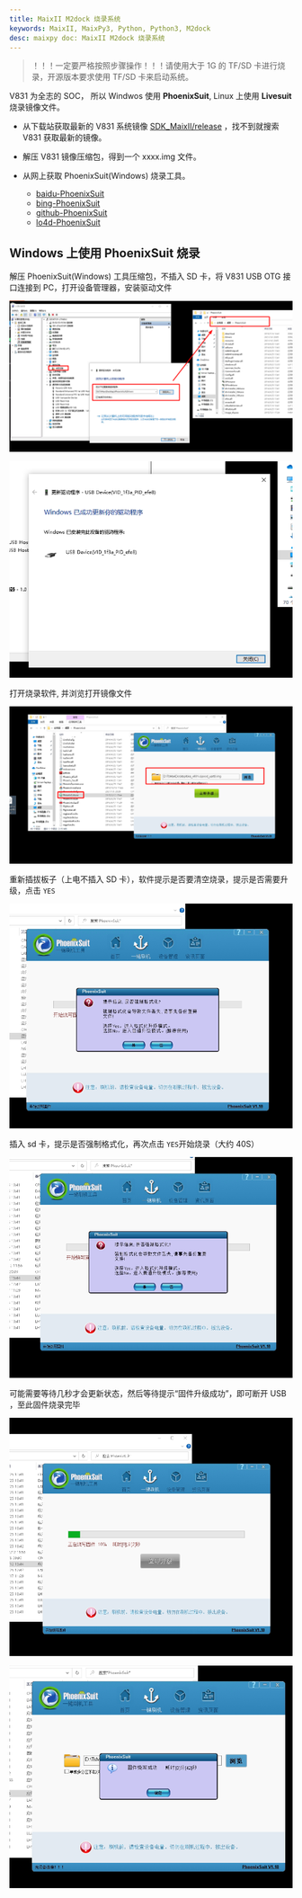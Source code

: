 ```yaml
---
title: MaixII M2dock 烧录系统
keywords: MaixII, MaixPy3, Python, Python3, M2dock
desc: maixpy doc: MaixII M2dock 烧录系统
---
```


> ！！！一定要严格按照步骤操作！！！请使用大于 1G 的 TF/SD 卡进行烧录，开源版本要求使用 TF/SD 卡来启动系统。

V831 为全志的 SOC， 所以 Windwos 使用 **PhoenixSuit**, Linux 上使用 **Livesuit** 烧录镜像文件。

- 从下载站获取最新的 V831 系统镜像 [SDK_MaixII/release](http://dl.sipeed.com/shareURL/MAIX/SDK_MaixII/release) ，找不到就搜索 V831 获取最新的镜像。

- 解压 V831 镜像压缩包，得到一个 xxxx.img 文件。

- 从网上获取 PhoenixSuit(Windows) 烧录工具。
  - [baidu-PhoenixSuit](https://www.baidu.com/s?wd=PhoenixSuit)
  - [bing-PhoenixSuit](https://www.bing.com/search?q=PhoenixSuit&FORM=BESBTB&mkt=zh-CN) 
  - [github-PhoenixSuit](https://github.com/colorfulshark/PhoenixSuit)
  - [lo4d-PhoenixSuit](https://phoenixsuit.en.lo4d.com/windows)

## Windows 上使用 PhoenixSuit 烧录

解压 PhoenixSuit(Windows) 工具压缩包，不插入 SD 卡，将 V831 USB OTG 接口连接到 PC，打开设备管理器，安装驱动文件

![](./asserts/flash_01.png)

![](./asserts/flash_03.png)

打开烧录软件,  并浏览打开镜像文件

![](./asserts/flash_05.png)

重新插拔板子（上电不插入 SD 卡），软件提示是否要清空烧录，提示是否需要升级，点击 `YES` 

![](./asserts/flash_07.png)

插入 sd 卡，提示是否强制格式化，再次点击 `YES`开始烧录（大约 40S）

![](./asserts/flash_09.png)

可能需要等待几秒才会更新状态，然后等待提示“固件升级成功”，即可断开 USB ，至此固件烧录完毕

![](./asserts/flash_11.png)

![](./asserts/flash_13.png)